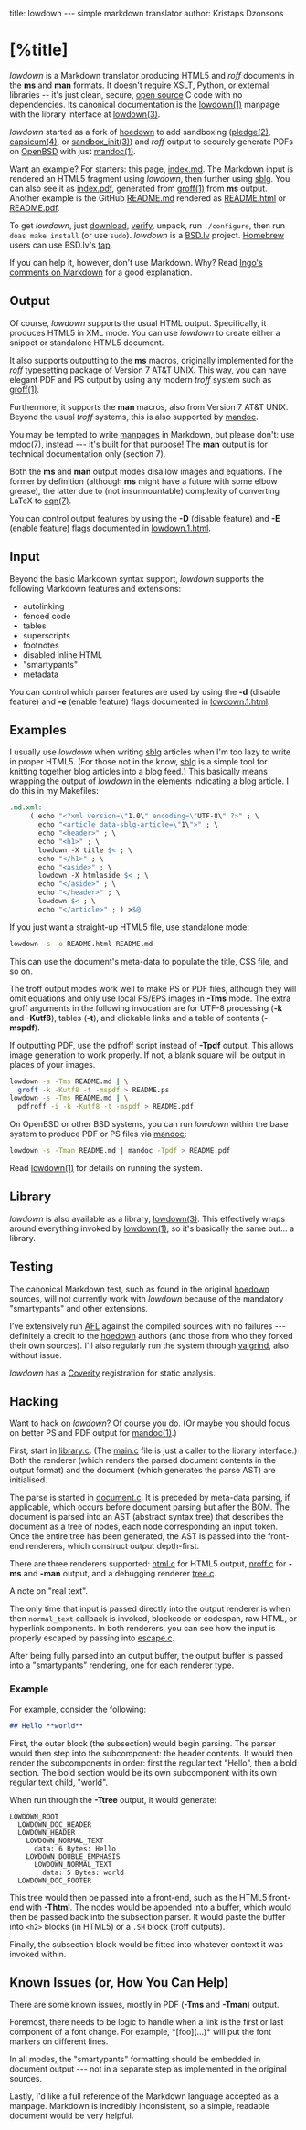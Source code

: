 title: lowdown --- simple markdown translator
author: Kristaps Dzonsons

# [%title]

*lowdown* is a Markdown translator producing HTML5 and *roff* documents
in the **ms** and **man** formats.  It doesn't require XSLT, Python, or
external libraries -- it's just clean, secure, [open
source](http://opensource.org/licenses/ISC) C code with no dependencies.
Its canonical documentation is the [lowdown(1)](lowdown.1.html) manpage
with the library interface at [lowdown(3)](lowdown.3.html).

*lowdown* started as a fork of
[hoedown](https://github.com/hoedown/hoedown) to add sandboxing
([pledge(2)](http://man.openbsd.org/pledge),
[capsicum(4)](https://www.freebsd.org/cgi/man.cgi?query=capsicum&sektion=4),
or
[sandbox\_init(3)](https://developer.apple.com/legacy/library/documentation/Darwin/Reference/ManPages/man3/sandbox_init.3.html))
and *roff* output to securely generate PDFs on
[OpenBSD](http://www.openbsd.org) with just
[mandoc(1)](http://man.openbsd.org/mandoc).

Want an example?  For starters: this page, [index.md](index.md).  The
Markdown input is rendered an HTML5 fragment using *lowdown*, then
further using [sblg](https://kristaps.bsd.lv/sblg).  You
can also see it as [index.pdf](index.pdf), generated from
[groff(1)](https://www.gnu.org/s/groff/) from **ms** output.  Another
example is the GitHub [README.md](README.md) rendered as
[README.html](README.html) or [README.pdf](README.pdf).

To get *lowdown*, just [download](snapshots/lowdown.tar.gz),
[verify](snapshots/lowdown.tar.gz.sha512), unpack, run `./configure`,
then run `doas make install` (or use `sudo`).  *lowdown* is a
[BSD.lv](https://bsd.lv) project.
[Homebrew](https://brew.sh) users can use BSD.lv's
[tap](https://github.com/kristapsdz/homebrew-repo).

If you can help it, however,
don't use Markdown.  Why? Read [Ingo's comments on
Markdown](https://undeadly.org/cgi?action=article&sid=20170304230520)
for a good explanation.

## Output

Of course, *lowdown* supports the usual HTML output. Specifically, it
produces HTML5 in XML mode.  You can use *lowdown* to create either a
snippet or standalone HTML5 document.

It also supports outputting to the **ms** macros, originally
implemented for the *roff* typesetting package of Version 7 AT&T UNIX.
This way, you can have elegant PDF and PS output by using any modern
*troff* system such as [groff(1)](https://www.gnu.org/s/groff).

Furthermore, it supports the **man** macros, also from Version 7
AT&T UNIX.  Beyond the usual *troff* systems, this is also supported by
[mandoc](https://mdocml.bsd.lv).

You may be tempted to write [manpages](https://man.openbsd.org) in
Markdown, but please don't: use [mdoc(7)](https://man.openbsd.org/mdoc),
instead --- it's built for that purpose!  The **man** output is for
technical documentation only (section 7).

Both the **ms** and **man** output modes disallow images and
equations.  The former by definition (although **ms** might have a
future with some elbow grease), the latter due to (not insurmountable)
complexity of converting LaTeX to [eqn(7)](https://man.openbsd.org/eqn).

You can control output features by using the **-D** (disable feature)
and **-E** (enable feature) flags documented in
[lowdown.1.html](lowdown.1.html).

## Input

Beyond the basic Markdown syntax support, *lowdown* supports the
following Markdown features and extensions:

- autolinking
- fenced code
- tables
- superscripts
- footnotes
- disabled inline HTML
- "smartypants"
- metadata

You can control which parser features are used by using the **-d**
(disable feature) and **-e** (enable feature) flags documented in
[lowdown.1.html](lowdown.1.html).

## Examples

I usually use *lowdown* when writing
[sblg](https://kristaps.bsd.lv/sblg) articles when I'm too lazy to
write in proper HTML5.
(For those not in the know, [sblg](https://kristaps.bsd.lv/sblg) is a
simple tool for knitting together blog articles into a blog feed.)
This basically means wrapping the output of *lowdown* in the elements
indicating a blog article.
I do this in my Makefiles:

```Makefile
.md.xml:
     ( echo "<?xml version=\"1.0\" encoding=\"UTF-8\" ?>" ; \
       echo "<article data-sblg-article=\"1\">" ; \
       echo "<header>" ; \
       echo "<h1>" ; \
       lowdown -X title $< ; \
       echo "</h1>" ; \
       echo "<aside>" ; \
       lowdown -X htmlaside $< ; \
       echo "</aside>" ; \
       echo "</header>" ; \
       lowdown $< ; \
       echo "</article>" ; ) >$@
```

If you just want a straight-up HTML5 file, use standalone mode:

```sh
lowdown -s -o README.html README.md
```

This can use the document's meta-data to populate the title, CSS file,
and so on.

The troff output modes work well to make PS or PDF files, although they
will omit equations and only use local PS/EPS images in **-Tms** mode.
The extra groff arguments in the following invocation are for UTF-8
processing (**-k** and **-Kutf8**), tables (**-t**), and clickable links
and a table of contents (**-mspdf**).

If outputting PDF, use the pdfroff script instead of **-Tpdf** output.
This allows image generation to work properly.  If not, a blank square
will be output in places of your images.

```sh
lowdown -s -Tms README.md | \
  groff -k -Kutf8 -t -mspdf > README.ps
lowdown -s -Tms README.md | \
  pdfroff -i -k -Kutf8 -t -mspdf > README.pdf
```

On OpenBSD or other BSD systems, you can run *lowdown* within the base
system to produce PDF or PS files via [mandoc](http://mdocml.bsd.lv):

```sh
lowdown -s -Tman README.md | mandoc -Tpdf > README.pdf
```

Read [lowdown(1)](lowdown.1.html) for details on running the system.

## Library

*lowdown* is also available as a library, [lowdown(3)](lowdown.3.html).
This effectively wraps around everything invoked by
[lowdown(1)](lowdown.1.html), so it's basically the same but... a
library.

## Testing

The canonical Markdown test, such as found in the original
[hoedown](https://github.com/hoedown/hoedown) sources, will not
currently work with *lowdown* because of the mandatory "smartypants" and
other extensions.

I've extensively run [AFL](http://lcamtuf.coredump.cx/afl/) against the
compiled sources with no failures --- definitely a credit to
the [hoedown](https://github.com/hoedown/hoedown) authors (and those
from who they forked their own sources).  I'll also regularly run the system
through [valgrind](http://valgrind.org/), also without issue.

*lowdown* has a [Coverity](https://scan.coverity.com/projects/lowdown)
registration for static analysis.

## Hacking

Want to hack on *lowdown*?  Of course you do.  (Or maybe you should
focus on better PS and PDF output for
[mandoc(1)](http://mdocml.bsd.lv).)

First, start in
[library.c](https://github.com/kristapsdz/lowdown/blob/master/library.c).
(The [main.c](https://github.com/kristapsdz/lowdown/blob/master/main.c)
file is just a caller to the library interface.)
Both the renderer (which renders the parsed document contents in the
output format) and the document (which generates the parse AST) are
initialised.

The parse is started in
[document.c](https://github.com/kristapsdz/lowdown/blob/master/document.c).
It is preceded by meta-data parsing, if applicable, which occurs before
document parsing but after the BOM.
The document is parsed into an AST (abstract syntax tree) that describes
the document as a tree of nodes, each node corresponding an input token.
Once the entire tree has been generated, the AST is passed into the
front-end renderers, which construct output depth-first.

There are three renderers supported:
[html.c](https://github.com/kristapsdz/lowdown/blob/master/html.c) for
HTML5 output,
[nroff.c](https://github.com/kristapsdz/lowdown/blob/master/nroff.c) for
**-ms** and **-man** output,
and a debugging renderer
[tree.c](https://github.com/kristapsdz/lowdown/blob/master/tree.c).

A note on "real text".

The only time that input is passed directly into the output renderer is
when then `normal_text` callback is invoked, blockcode or codespan, raw
HTML, or hyperlink components.  In both renderers, you can see how the
input is properly escaped by passing into
[escape.c](https://github.com/kristapsdz/lowdown/blob/master/escape.c).

After being fully parsed into an output buffer, the output buffer is
passed into a "smartypants" rendering, one for each renderer type.

### Example

For example, consider the following:

```markdown
## Hello **world**
```

First, the outer block (the subsection) would begin parsing.  The parser
would then step into the subcomponent: the header contents.  It would
then render the subcomponents in order: first the regular text "Hello",
then a bold section.  The bold section would be its own subcomponent
with its own regular text child, "world".

When run through the **-Ttree** output, it would generate:

```
LOWDOWN_ROOT
  LOWDOWN_DOC_HEADER
  LOWDOWN_HEADER
    LOWDOWN_NORMAL_TEXT
      data: 6 Bytes: Hello 
    LOWDOWN_DOUBLE_EMPHASIS
      LOWDOWN_NORMAL_TEXT
        data: 5 Bytes: world
  LOWDOWN_DOC_FOOTER
```

This tree would then be passed into a front-end, such as the HTML5
front-end with **-Thtml**.  The nodes would be appended into a buffer,
which would then be passed back into the subsection parser.  It would
paste the buffer into `<h2>` blocks (in HTML5) or a `.SH` block (troff
outputs).

Finally, the subsection block would be fitted into whatever context it
was invoked within.

## Known Issues (or, How You Can Help)

There are some known issues, mostly in PDF (**-Tms** and **-Tman**)
output.

Foremost, there needs to be logic to handle when a link is the first or
last component of a font change.  For example, \*\[foo\](...)\* will put
the font markers on different lines.

In all modes, the "smartypants" formatting should be embedded in
document output --- not in a separate step as implemented in the
original sources.

Lastly, I'd like a full reference of the Markdown language accepted as a
manpage.  Markdown is incredibly inconsistent, so a simple, readable
document would be very helpful.
